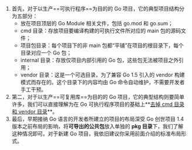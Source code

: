 



1. 首先，对于以生产==可执行程序==为目的的 Go 项目，它的典型项目结构分为五部分：
   + 放在项目顶层的 Go Module 相关文件，包括 go.mod 和 go.sum；
   + cmd 目录：存放项目要编译构建的可执行文件所对应的 main 包的源码文件；
   + 项目包目录：每个项目下的非 main 包都“平铺”在项目的根目录下，每个目录对应一个 Go 包；
   + internal 目录：存放仅项目内部引用的 Go 包，这些包无法被项目之外引用；
   + vendor 目录：这是一个可选目录，为了兼容 Go 1.5 引入的 vendor 构建模式而存在的。这个目录下的内容均由 Go 命令自动维护，不需要开发者手工干预。
2. 第二，对于以生产==可复用库==为目的的 Go 项目，它的典型结构则要简单许多，我们可以直接理解为在 Go 可执行程序项目的基础上**<u>去掉 cmd 目录和 vendor 目录</u>**。
3. 最后，早期接纳 Go 语言的开发者所建立的项目的布局深受 Go 创世项目 1.4 版本之前布局的影响，将**可导出的公共包**放入单独的 **pkg 目录**下，我们了解这种情况即可。对于新建 Go 项目，我依旧建议你采用前面介绍的标准布局形式。